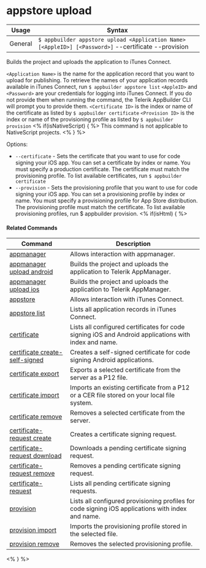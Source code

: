 appstore upload
==========

Usage | Syntax
------|-------
General | `$ appbuilder appstore upload <Application Name> [<AppleID>] [<Password>]` --certificate <Certificate ID> --provision <Provision ID>

Builds the project and uploads the application to iTunes Connect.

`<Application Name>` is the name for the application record that you want to upload for publishing. To retrieve the names of your        application records available in iTunes Connect, run `$ appbuilder appstore list`
`<AppleID>` and `<Password>` are your credentials for logging into iTunes Connect. If you do not provide them when running the command, the Telerik AppBuilder CLI will prompt you to provide them.
`<Certificate ID>` is the index or name of the certificate as listed by `$ appbuilder certificate`
`<Provision ID>` is the index or name of the provisioning profile as listed by `$ appbuilder provision`
<% if(isNativeScript) { %>
This command is not applicable to NativeScript projects.
<% } %>

Options:
* `--certificate` - Sets the certificate that you want to use for code signing your iOS app. You can set a certificate by index or name. You must specify a production certificate. The certificate must match the provisioning profile. To list available certificates, run `$ appbuilder certificate`
* `--provision` - Sets the provisioning profile that you want to use for code signing your iOS app. You can set a provisioning profile by index or name. You must specify a provisioning profile for App Store distribution. The provisioning profile must match the certificate.       To list available provisioning profiles, run $ appbuilder provision.
<% if(isHtml) { %> 

#### Related Commands

Command | Description
----------|----------
[appmanager](appmanager.html) | Allows interaction with appmanager.
[appmanager upload android](appmanager-upload-android.html) | Builds the project and uploads the application to Telerik AppManager.
[appmanager upload ios](appmanager-upload-ios.html) | Builds the project and uploads the application to Telerik AppManager.
[appstore](appstore.html) | Allows interaction with iTunes Connect.
[appstore list](appstore-list.html) | Lists all application records in iTunes Connect.
[certificate](certificate.html) | Lists all configured certificates for code signing iOS and Android applications with index and name.
[certificate create-self-signed](certificate-create-self-signed.html) | Creates a self-signed certificate for code signing Android applications.
[certificate export](certificate-export.html) | Exports a selected certificate from the server as a P12 file.
[certificate import](certificate-import.html) | Imports an existing certificate from a P12 or a CER file stored on your local file system.
[certificate remove](certificate-remove.html) | Removes a selected certificate from the server.
[certificate-request create](certificate-request-create.html) | Creates a certificate signing request.
[certificate-request download](certificate-request-download.html) | Downloads a pending certificate signing request.
[certificate-request remove](certificate-request-remove.html) | Removes a pending certificate signing request.
[certificate-request](certificate-request.html) | Lists all pending certificate signing requests.
[provision](provision.html) | Lists all configured provisioning profiles for code signing iOS applications with index and name.
[provision import](provision-import.html) | Imports the provisioning profile stored in the selected file.
[provision remove](provision-remove.html) | Removes the selected provisioning profile.
<% } %>